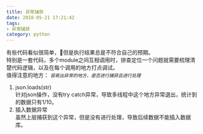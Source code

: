 ```yaml
---
title: 异常捕获
date: 2018-05-21 17:21:42
tags:
- 异常捕获
category: python
---
```

有些代码看似很简单，但是执行结果总是不符合自己的预期。  
特别是一套代码，多个module之间互相调用时，排查定位一个问题就需要梳理清楚代码逻辑，以及在每个调用的地方打点调试。  
值得注意的地方： *`容易出异常的地方，是否进行捕获且进行处理`*  
1. json.loads(str)    
针对json操作，没有try catch异常，导致多线程中这个地方异常退出，统计到的数据只有1/10。  
2. 插入数据异常  
虽然上层捕获到这个异常，但是没有进行处理，导致后续数据不能插入数据库。